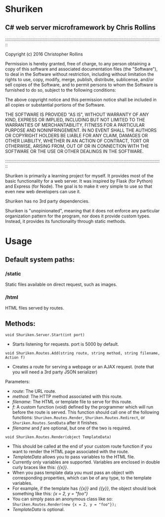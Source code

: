 # Shuriken
## C# web server microframework by Chris Rollins

::::::::::::::::::::::::::::::::::::::::::::::::::::::::::::::::::::::::::::::::::::::::::::::::::::::::::::::::::::::::::::::

Copyright (c) 2016 Christopher Rollins

Permission is hereby granted, free of charge, to any person obtaining a copy of this software and associated documentation files (the "Software"), to deal in the Software without restriction, including without limitation the rights to use, copy, modify, merge, publish, distribute, sublicense, and/or sell copies of the Software, and to permit persons to whom the Software is furnished to do so, subject to the following conditions:

The above copyright notice and this permission notice shall be included in all copies or substantial portions of the Software.

THE SOFTWARE IS PROVIDED "AS IS", WITHOUT WARRANTY OF ANY KIND, EXPRESS OR IMPLIED, INCLUDING BUT NOT LIMITED TO THE WARRANTIES OF MERCHANTABILITY, FITNESS FOR A PARTICULAR PURPOSE AND NONINFRINGEMENT. IN NO EVENT SHALL THE AUTHORS OR COPYRIGHT HOLDERS BE LIABLE FOR ANY CLAIM, DAMAGES OR OTHER LIABILITY, WHETHER IN AN ACTION OF CONTRACT, TORT OR OTHERWISE, ARISING FROM, OUT OF OR IN CONNECTION WITH THE SOFTWARE OR THE USE OR OTHER DEALINGS IN THE SOFTWARE.

::::::::::::::::::::::::::::::::::::::::::::::::::::::::::::::::::::::::::::::::::::::::::::::::::::::::::::::::::::::::::::::

Shuriken is primarily a learning project for myself. It provides most of the basic functionality for a web server. It was inspired by Flask (for Python) and Express (for Node). The goal is to make it very simple to use so that even new web developers can use it.

Shuriken has no 3rd party dependencies.

Shuriken is "unopinionated", meaning that it does not enforce any particular organization pattern for the program, nor does it provide custom types. Instead, it provides its functionality through static methods.

# Usage

## Default system paths:

### /static
Static files available on direct request, such as images.

### /html
HTML files served by routes.


## Methods:

`void Shuriken.Server.Start(int port)`
- Starts listening for requests. port is 5000 by default.

`void Shuriken.Routes.Add(string route, string method, string filename, Action f)`
- Creates a route for serving a webpage or an AJAX request. (note that you will need a 3rd party JSON serializer)

Parameters:
- _route_: The URL route.
- _method_: The HTTP method associated with this route.
- _filename_: The HTML or template file to serve for this route.
- _f_: A custom function (void) defined by the programmer which will run before the route is served. This function should call one of the following functions: `Shuriken.Routes.Render`, `Shuriken.Routes.Redirect`, or `Shuriken.Routes.SendData` after it finishes.
- _filename_ and _f_ are optional, but one of the two is required.


`void Shuriken.Routes.Render(object TemplateData)`
- This should be called at the end of your custom route function if you want to render the HTML page associated with the route.
- _TemplateData_ allows you to pass variables to the HTML file.
- Currently only variables are supported. Variables are enclosed in double curly braces like this: _{{x}}_.
- When you pass template data you must pass an object with corresponding properties, which can be of any type, to the template variables.
- For example, if the template has _{{x}}_ and _{{y}}_, the object should look something like this: _{x = 2, y = "foo"}_
- You can simply pass an anonymous class like so: `Shuriken.Routes.Render(new {x = 2, y = "foo"});`
- _TemplateData_ is optional.
